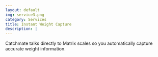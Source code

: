 ```yaml
---
layout: default
img: service3.png
category: Services
title: Instant Weight Capture
description: |
---
```

Catchmate talks directly to Matrix scales so you automatically capture accurate weight information.
